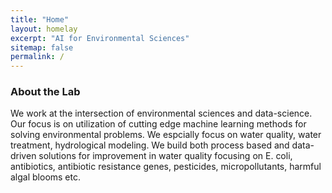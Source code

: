 ```yaml
---
title: "Home"
layout: homelay
excerpt: "AI for Environmental Sciences"
sitemap: false
permalink: /
---
```


### About the Lab

We work at the intersection of environmental sciences and data-science. Our focus is on utilization of cutting edge machine learning methods for solving environmental problems. We espcially focus on water quality, water treatment, hydrological modeling. We build both process based and data-driven solutions for improvement in water quality focusing on E. coli, antibiotics, antibiotic resistance genes, pesticides, micropollutants, harmful algal blooms etc.
